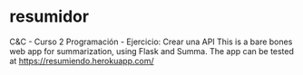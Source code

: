 # resumidor
C&amp;C - Curso 2 Programación - Ejercicio: Crear una API
This is a bare bones web app for summarization, using Flask and Summa. The app can be tested at https://resumiendo.herokuapp.com/
